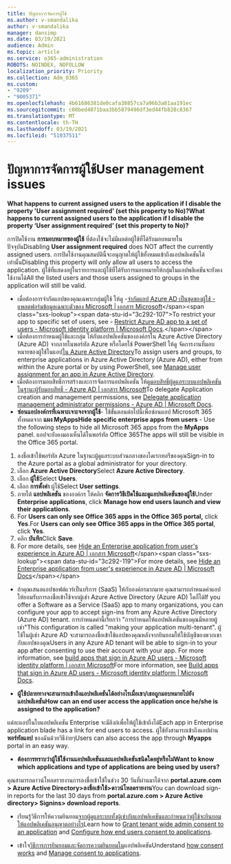 ```yaml
---
title: ปัญหาการจัดการผู้ใช้
ms.author: v-smandalika
author: v-smandalika
manager: dansimp
ms.date: 03/19/2021
audience: Admin
ms.topic: article
ms.service: o365-administration
ROBOTS: NOINDEX, NOFOLLOW
localization_priority: Priority
ms.collection: Adm_O365
ms.custom:
- "9209"
- "9005371"
ms.openlocfilehash: 4b61686381de0cafa38857ca7a96b3a81aa191ec
ms.sourcegitcommit: c08bed4071baa3bb5879496df3ed44fb828c8367
ms.translationtype: MT
ms.contentlocale: th-TH
ms.lasthandoff: 03/19/2021
ms.locfileid: "51037511"
---
```

# <a name="user-management-issues"></a><span data-ttu-id="3c292-102">ปัญหาการจัดการผู้ใช้</span><span class="sxs-lookup"><span data-stu-id="3c292-102">User management issues</span></span>

<span data-ttu-id="3c292-103">**What happens to current assigned users to the application if I disable the property 'User assignment required' (set this property to No)?**</span><span class="sxs-lookup"><span data-stu-id="3c292-103">**What happens to current assigned users to the application if I disable the property ‘User assignment required’ (set this property to No)?**</span></span>

<span data-ttu-id="3c292-104">การปิดใช้งาน **การมอบหมายของผู้ใช้** ที่ต้องใช้จะไม่มีผลต่อผู้ใช้ที่ได้รับมอบหมายในปัจจุบัน</span><span class="sxs-lookup"><span data-stu-id="3c292-104">Disabling **User assignment required** does NOT affect the currently assigned users.</span></span> <span data-ttu-id="3c292-105">การปิดใช้งานคุณสมบัตินี้จะอนุญาตให้ผู้ใช้ทั้งหมดเข้าถึงแอปพลิเคชันได้เท่านั้น</span><span class="sxs-lookup"><span data-stu-id="3c292-105">Disabling this property will only allow all users to access the application.</span></span> <span data-ttu-id="3c292-106">ผู้ใช้ที่แสดงอยู่ในรายการและผู้ใช้ที่ได้รับการมอบหมายให้กลุ่มในแอปพลิเคชันจะยังคงใช้งานได้</span><span class="sxs-lookup"><span data-stu-id="3c292-106">All the listed users and those users assigned to groups in the application will still be valid.</span></span>

- <span data-ttu-id="3c292-107">เมื่อต้องการจํากัดแอปของคุณเฉพาะกลุ่มผู้ใช้ ให้ดู -[จํากัดแอป Azure AD เป็นชุดของผู้ใช้ - แพลตฟอร์มข้อมูลเฉพาะตัวของ Microsoft | เอกสาร Microsoft](https://docs.microsoft.com/azure/active-directory/develop/howto-restrict-your-app-to-a-set-of-users#:~:text=Select%20the%20application%20you%20want%2cand%20set%20it%20to%20Yes.)</span><span class="sxs-lookup"><span data-stu-id="3c292-107">To restrict your app to specific set of users, see - [Restrict Azure AD app to a set of users - Microsoft identity platform | Microsoft Docs](https://docs.microsoft.com/azure/active-directory/develop/howto-restrict-your-app-to-a-set-of-users#:~:text=Select%20the%20application%20you%20want%2cand%20set%20it%20to%20Yes.).</span></span>
- <span data-ttu-id="3c292-108">เมื่อต้องการกําหนดผู้ใช้และกลุ่ม ให้กับแอปพลิเคชันขององค์กรใน Azure Active Directory (Azure AD) จากภายในพอร์ทัล Azure หรือโดยใช้ PowerShell ให้ดู จัดการงานที่มอบหมายของผู้ใช้ในแอป[ใน Azure Active Directory](https://docs.microsoft.com/azure/active-directory/manage-apps/assign-user-or-group-access-portal)</span><span class="sxs-lookup"><span data-stu-id="3c292-108">To assign users and groups, to enterprise applications in Azure Active Directory (Azure AD), either from within the Azure portal or by using PowerShell, see [Manage user assignment for an app in Azure Active Directory](https://docs.microsoft.com/azure/active-directory/manage-apps/assign-user-or-group-access-portal).</span></span>
- <span data-ttu-id="3c292-109">เมื่อต้องการมอบสิทธิ์การสร้างและการจัดการแอปพลิเคชัน ให้ดู[มอบสิทธิ์ผู้ดูแลระบบแอปพลิเคชันในฐานะผู้รับมอบสิทธิ์ - Azure AD | เอกสาร Microsoft](https://docs.microsoft.com/azure/active-directory/roles/delegate-app-roles)</span><span class="sxs-lookup"><span data-stu-id="3c292-109">To delegate Application creation and management permissions, see [Delegate application management administrator permissions - Azure AD | Microsoft Docs](https://docs.microsoft.com/azure/active-directory/roles/delegate-app-roles).</span></span>
- <span data-ttu-id="3c292-110">**ซ่อนแอปองค์กรที่เฉพาะเจาะจงจากผู้ใช้**- ใช้ขั้นตอนต่อไปนี้เพื่อซ่อนแอป Microsoft 365 ทั้งหมดจาก **แผง MyApps**</span><span class="sxs-lookup"><span data-stu-id="3c292-110">**Hide specific enterprise apps from users** - Use the following steps to hide all Microsoft 365 apps from the **MyApps** panel.</span></span> <span data-ttu-id="3c292-111">แอปจะยังคงมองเห็นได้ในพอร์ทัล Office 365</span><span class="sxs-lookup"><span data-stu-id="3c292-111">The apps will still be visible in the Office 365 portal.</span></span>

 1. <span data-ttu-id="3c292-112">ลงชื่อเข้าใช้พอร์ทัล Azure ในฐานะผู้ดูแลระบบส่วนกลางของไดเรกทอรีของคุณ</span><span class="sxs-lookup"><span data-stu-id="3c292-112">Sign-in to the Azure portal as a global administrator for your directory.</span></span> 
 2. <span data-ttu-id="3c292-113">เลือก **Azure Active Directory**</span><span class="sxs-lookup"><span data-stu-id="3c292-113">Select **Azure Active Directory**.</span></span> 
 3. <span data-ttu-id="3c292-114">เลือก **ผู้ใช้**</span><span class="sxs-lookup"><span data-stu-id="3c292-114">Select **Users**.</span></span> 
 4. <span data-ttu-id="3c292-115">เลือก **การตั้งค่า** ผู้ใช้</span><span class="sxs-lookup"><span data-stu-id="3c292-115">Select **User settings**.</span></span> 
 5. <span data-ttu-id="3c292-116">ภายใต้ **แอปพลิเคชัน** ขององค์กร ให้คลิก **จัดการวิธีเปิดใช้และดูแอปพลิเคชันของผู้ใช้**</span><span class="sxs-lookup"><span data-stu-id="3c292-116">Under **Enterprise applications**, click **Manage how end users launch and view their applications**.</span></span> 
 6. <span data-ttu-id="3c292-117">For **Users can only see Office 365 apps in the Office 365 portal,** click **Yes**.</span><span class="sxs-lookup"><span data-stu-id="3c292-117">For **Users can only see Office 365 apps in the Office 365 portal**, click **Yes**.</span></span> 
 7. <span data-ttu-id="3c292-118">คลิก **บันทึก**</span><span class="sxs-lookup"><span data-stu-id="3c292-118">Click **Save**.</span></span> 
 8. <span data-ttu-id="3c292-119">For more details, see [Hide an Enterprise application from user's experience in Azure AD | เอกสาร Microsoft](https://docs.microsoft.com/azure/active-directory/manage-apps/hide-application-from-user-portal#:~:text=%20Hide%20an%20application%20from%20the%20end%20user,6%20Click%20Properties.%207%20Click%20Save.%20See%20More.)</span><span class="sxs-lookup"><span data-stu-id="3c292-119">For more details, see [Hide an Enterprise application from user's experience in Azure AD | Microsoft Docs](https://docs.microsoft.com/azure/active-directory/manage-apps/hide-application-from-user-portal#:~:text=%20Hide%20an%20application%20from%20the%20end%20user,6%20Click%20Properties.%207%20Click%20Save.%20See%20More.)</span></span>

- <span data-ttu-id="3c292-120">ถ้าคุณเสนอแอปซอฟต์แวร์เป็นบริการ (SaaS) ให้กับองค์กรมากมาย คุณสามารถกําหนดค่าแอปให้ยอมรับการลงชื่อเข้าใช้จากผู้เช่า Azure Active Directory (Azure AD) ใดก็ได้</span><span class="sxs-lookup"><span data-stu-id="3c292-120">If you offer a Software as a Service (SaaS) app to many organizations, you can configure your app to accept sign-ins from any Azure Active Directory (Azure AD) tenant.</span></span> <span data-ttu-id="3c292-121">การกําหนดค่านี้เรียกว่า "การกําหนดให้แอปพลิเคชันของคุณมีหลายผู้เช่า"</span><span class="sxs-lookup"><span data-stu-id="3c292-121">This configuration is called "making your application multi-tenant".</span></span> <span data-ttu-id="3c292-122">ผู้ใช้ในผู้เช่า Azure AD จะสามารถลงชื่อเข้าใช้แอปของคุณหลังจากยินยอมให้ใช้บัญชีของพวกเขากับแอปของคุณ</span><span class="sxs-lookup"><span data-stu-id="3c292-122">Users in any Azure AD tenant will be able to sign-in to your app after consenting to use their account with your app.</span></span> <span data-ttu-id="3c292-123">For more information, see [build apps that sign in Azure AD users - Microsoft identity platform | เอกสาร Microsoft](https://docs.microsoft.com/azure/active-directory/develop/howto-convert-app-to-be-multi-tenant)</span><span class="sxs-lookup"><span data-stu-id="3c292-123">For more information, see [Build apps that sign in Azure AD users - Microsoft identity platform | Microsoft Docs](https://docs.microsoft.com/azure/active-directory/develop/howto-convert-app-to-be-multi-tenant).</span></span>

- <span data-ttu-id="3c292-124">**ผู้ใช้ปลายทางจะสามารถเข้าถึงแอปพลิเคชันได้อย่างไรเมื่อเขา/เธอถูกมอบหมายไปยังแอปพลิเคชัน**</span><span class="sxs-lookup"><span data-stu-id="3c292-124">**How can an end user access the application once he/she is assigned to the application?**</span></span>

<span data-ttu-id="3c292-125">แต่ละแอปในใบแอปพลิเคชัน Enterprise จะมีลิงก์เพื่อให้ผู้ใช้เข้าถึงได้</span><span class="sxs-lookup"><span data-stu-id="3c292-125">Each app in Enterprise application blade has a link for end users to access.</span></span> <span data-ttu-id="3c292-126">ผู้ใช้ยังสามารถเข้าถึงแอปผ่าน **พอร์ทัลแอป** ของฉันด้วยวิธีง่ายๆ</span><span class="sxs-lookup"><span data-stu-id="3c292-126">Users can also access the app through **Myapps** portal in an easy way.</span></span>

- <span data-ttu-id="3c292-127">**ต้องการทราบว่าผู้ใช้ใช้งานแอปพลิเคชันและแอปพลิเคชันชนิดใดอยู่หรือไม่**</span><span class="sxs-lookup"><span data-stu-id="3c292-127">**Want to know which applications and type of applications are being used by users?**</span></span>

<span data-ttu-id="3c292-128">คุณสามารถดาวน์โหลดรายงานการลงชื่อเข้าใช้ในช่วง 30 วันที่ผ่านมาได้จาก **portal.azure.com > Azure Active Directory>ลงชื่อเข้าใช้>ดาวน์โหลดรายงาน**</span><span class="sxs-lookup"><span data-stu-id="3c292-128">You can download sign-in reports for the last 30 days from **portal.azure.com > Azure Active directory> Signins> download reports**.</span></span>

- <span data-ttu-id="3c292-129">เรียนรู้วิธีการให้ความยินยอม[จากผู้ดูแลระบบทั้งผู้เช่ากับแอปพลิเคชัน](https://docs.microsoft.com/azure/active-directory/manage-apps/grant-admin-consent)[และกําหนดว่าผู้ใช้จะยินยอมให้แอปพลิเคชันอนุญาตอย่างไร](https://docs.microsoft.com/azure/active-directory/manage-apps/configure-user-consent)</span><span class="sxs-lookup"><span data-stu-id="3c292-129">Learn how to [Grant tenant wide admin consent to an application](https://docs.microsoft.com/azure/active-directory/manage-apps/grant-admin-consent) and [Configure how end users consent to applications](https://docs.microsoft.com/azure/active-directory/manage-apps/configure-user-consent).</span></span>

- <span data-ttu-id="3c292-130">เข้าใจ[วิธีการการยินยอม](https://docs.microsoft.com/azure/active-directory/develop/v2-permissions-and-consent)[และจัดการความยินยอมใน](https://docs.microsoft.com/azure/active-directory/manage-apps/manage-consent-requests)แอปพลิเคชัน</span><span class="sxs-lookup"><span data-stu-id="3c292-130">Understand [how consent works](https://docs.microsoft.com/azure/active-directory/develop/v2-permissions-and-consent) and [Manage consent to applications](https://docs.microsoft.com/azure/active-directory/manage-apps/manage-consent-requests).</span></span>



